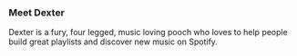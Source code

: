 ### Meet Dexter
Dexter is a fury, four legged, music loving pooch who loves to help people build great playlists and discover new music on Spotify.

